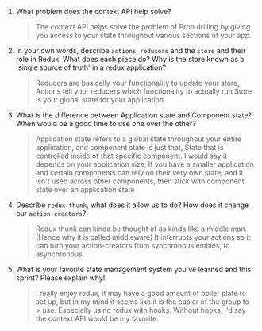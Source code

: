 1. What problem does the context API help solve?

   > The context API helps solve the problem of Prop drilling by giving you access to your state throughout various sections of your app.

1. In your own words, describe `actions`, `reducers` and the `store` and their role in Redux. What does each piece do? Why is the store known as a 'single source of truth' in a redux application?

   > Reducers are basically your functionality to update your store,
   > Actions tell your reducers which functionality to actually run
   > Store is your global state for your application

1. What is the difference between Application state and Component state? When would be a good time to use one over the other?

   > Application state refers to a global state throughout your entire application, and component state is just that,
   > State that is controlled inside of that specific component.
   > I would say it depends on your application size,
   > If you have a smaller application and certain components can rely on their very own state, and it isn't used across
   > other components, then stick with component state over an application state

1. Describe `redux-thunk`, what does it allow us to do? How does it change our `action-creators`?

   > Redux thunk can kinda be thought of as kinda like a middle man. (Hence why it is called middleware)
   > It interrupts your actions so it can turn your action-creators from synchronous entities, to asynchronous.

1. What is your favorite state management system you've learned and this sprint? Please explain why!
   > I really enjoy redux, it may have a good amount of boiler plate to set up, but in my mind it seems like it is the easier of the group to > use. Especially using redux with hooks. Without hooks, i'd say the context API would be my favorite.
